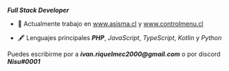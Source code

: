 
**_Full Stack Developer_**

- 🔭 Actualmente trabajo en www.asisma.cl y www.controlmenu.cl
 
- 🖋 Lenguajes principales **_PHP_**, _JavaScript_, _TypeScript_, _Kotlin_ y _Python_ 


Puedes escribirme por a **_ivan.riquelmec2000@gmail.com_** o por discord **_Nisu#0001_**



